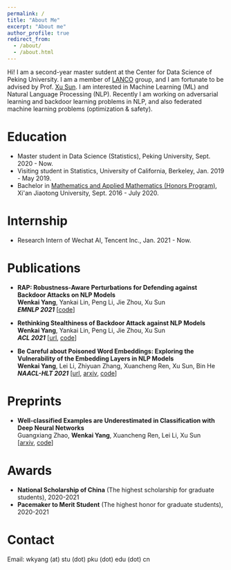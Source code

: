```yaml
---
permalink: /
title: "About Me"
excerpt: "About me"
author_profile: true
redirect_from: 
  - /about/
  - /about.html
---
```


Hi! I am a second-year master sutdent at the Center for Data Science of Peking University. I am a member of [LANCO](https://lancopku.github.io) group, and I am fortunate to be advised by Prof. [Xu Sun](https://xusun.org). I am interested in Machine Learning (ML) and Natural Language Processing (NLP). Recently I am working on adversarial learning and backdoor learning problems in NLP, and also federated machine learning problems (optimization & safety).

Education
======

* Master student in Data Science (Statistics), Peking University, Sept. 2020 - Now. 
* Visiting student in Statistics, University of California, Berkeley, Jan. 2019 - May 2019.
* Bachelor in [Mathematics and Applied Mathematics (Honors Program)](http://bjb.xjtu.edu.cn/info/1071/2192.htm), Xi'an Jiaotong University, Sept. 2016 - July 2020.

Internship
======

* Research Intern of Wechat AI, Tencent Inc., Jan. 2021 - Now.


Publications
======
* **RAP: Robustness-Aware Perturbations for Defending against Backdoor Attacks on NLP Models**   
**Wenkai Yang**, Yankai Lin, Peng Li, Jie Zhou, Xu Sun   
***EMNLP 2021*** [[code](https://github.com/lancopku/RAP)]



* **Rethinking Stealthiness of Backdoor Attack against NLP Models**  
**Wenkai Yang**, Yankai Lin, Peng Li, Jie Zhou, Xu Sun  
***ACL 2021*** [[url](https://aclanthology.org/2021.acl-long.431), [code](https://github.com/lancopku/SOS)]


* **Be Careful about Poisoned Word Embeddings: Exploring the Vulnerability of the Embedding Layers in NLP Models**  
**Wenkai Yang**, Lei Li, Zhiyuan Zhang, Xuancheng Ren, Xu Sun, Bin He  
***NAACL-HLT 2021*** [[url](https://aclanthology.org/2021.naacl-main.165), [arxiv](https://arxiv.org/pdf/2103.15543.pdf), [code](https://github.com/lancopku/Embedding-Poisoning)] 

Preprints
======
* **Well-classified Examples are Underestimated in Classification with Deep Neural Networks**  
Guangxiang Zhao, **Wenkai Yang**, Xuancheng Ren, Lei Li, Xu Sun  
[[arxiv](https://arxiv.org/pdf/2110.06537.pdf), [code](https://github.com/lancopku/well-classified-examples-are-underestimated)]  

Awards
======
* **National Scholarship of China** (The highest scholarship for graduate students), 2020-2021
* **Pacemaker to Merit Student** (The highest honor for graduate students), 2020-2021


Contact
=====
Email: wkyang (at) stu (dot) pku (dot) edu (dot) cn


